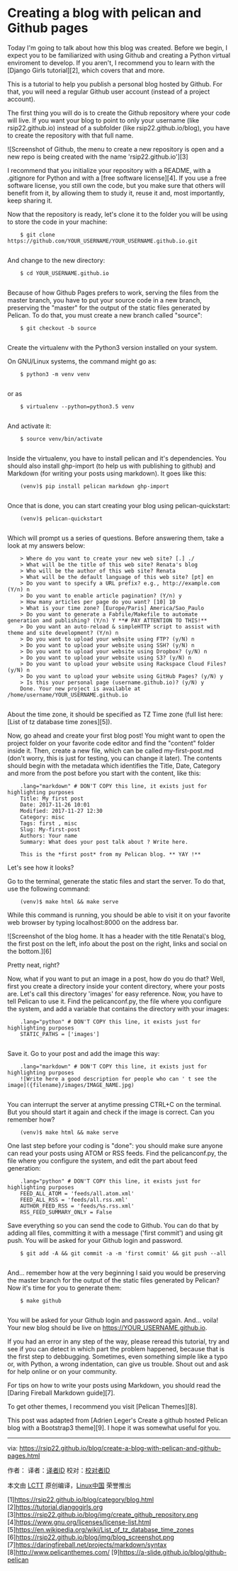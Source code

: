 Creating a blog with pelican and Github pages
======

Today I'm going to talk about how this blog was created. Before we begin, I expect you to be familiarized with using Github and creating a Python virtual enviroment to develop. If you aren't, I recommend you to learn with the [Django Girls tutorial][2], which covers that and more.

This is a tutorial to help you publish a personal blog hosted by Github. For that, you will need a regular Github user account (instead of a project account).

The first thing you will do is to create the Github repository where your code will live. If you want your blog to point to only your username (like rsip22.github.io) instead of a subfolder (like rsip22.github.io/blog), you have to create the repository with that full name.

![Screenshot of Github, the menu to create a new repository is open and a new repo is being created with the name 'rsip22.github.io'][3]

I recommend that you initialize your repository with a README, with a .gitignore for Python and with a [free software license][4]. If you use a free software license, you still own the code, but you make sure that others will benefit from it, by allowing them to study it, reuse it and, most importantly, keep sharing it.

Now that the repository is ready, let's clone it to the folder you will be using to store the code in your machine:
```
    $ git clone https://github.com/YOUR_USERNAME/YOUR_USERNAME.github.io.git
    
```

And change to the new directory:
```
    $ cd YOUR_USERNAME.github.io
    
```

Because of how Github Pages prefers to work, serving the files from the master branch, you have to put your source code in a new branch, preserving the "master" for the output of the static files generated by Pelican. To do that, you must create a new branch called "source":
```
    $ git checkout -b source
    
```

Create the virtualenv with the Python3 version installed on your system.

On GNU/Linux systems, the command might go as:
```
    $ python3 -m venv venv
    
```

or as
```
    $ virtualenv --python=python3.5 venv
    
```

And activate it:
```
    $ source venv/bin/activate
    
```

Inside the virtualenv, you have to install pelican and it's dependencies. You should also install ghp-import (to help us with publishing to github) and Markdown (for writing your posts using markdown). It goes like this:
```
    (venv)$ pip install pelican markdown ghp-import
    
```

Once that is done, you can start creating your blog using pelican-quickstart:
```
    (venv)$ pelican-quickstart
    
```

Which will prompt us a series of questions. Before answering them, take a look at my answers below:
```
    > Where do you want to create your new web site? [.] ./
    > What will be the title of this web site? Renata's blog
    > Who will be the author of this web site? Renata
    > What will be the default language of this web site? [pt] en
    > Do you want to specify a URL prefix? e.g., http://example.com (Y/n) n
    > Do you want to enable article pagination? (Y/n) y
    > How many articles per page do you want? [10] 10
    > What is your time zone? [Europe/Paris] America/Sao_Paulo
    > Do you want to generate a Fabfile/Makefile to automate generation and publishing? (Y/n) Y **# PAY ATTENTION TO THIS!**
    > Do you want an auto-reload & simpleHTTP script to assist with theme and site development? (Y/n) n
    > Do you want to upload your website using FTP? (y/N) n
    > Do you want to upload your website using SSH? (y/N) n
    > Do you want to upload your website using Dropbox? (y/N) n
    > Do you want to upload your website using S3? (y/N) n
    > Do you want to upload your website using Rackspace Cloud Files? (y/N) n
    > Do you want to upload your website using GitHub Pages? (y/N) y
    > Is this your personal page (username.github.io)? (y/N) y
    Done. Your new project is available at /home/username/YOUR_USERNAME.github.io
    
```

About the time zone, it should be specified as TZ Time zone (full list here: [List of tz database time zones][5]).

Now, go ahead and create your first blog post! You might want to open the project folder on your favorite code editor and find the "content" folder inside it. Then, create a new file, which can be called my-first-post.md (don't worry, this is just for testing, you can change it later). The contents should begin with the metadata which identifies the Title, Date, Category and more from the post before you start with the content, like this:
```
    .lang="markdown" # DON'T COPY this line, it exists just for highlighting purposes 
    Title: My first post 
    Date: 2017-11-26 10:01
    Modified: 2017-11-27 12:30
    Category: misc
    Tags: first , misc 
    Slug: My-first-post
    Authors: Your name
    Summary: What does your post talk about ? Write here.

    This is the *first post* from my Pelican blog. ** YAY !**
```

Let's see how it looks?

Go to the terminal, generate the static files and start the server. To do that, use the following command:
```
    (venv)$ make html && make serve
```

While this command is running, you should be able to visit it on your favorite web browser by typing localhost:8000 on the address bar.

![Screenshot of the blog home. It has a header with the title Renata\\'s blog, the first post on the left, info about the post on the right, links and social on the bottom.][6]

Pretty neat, right?

Now, what if you want to put an image in a post, how do you do that? Well, first you create a directory inside your content directory, where your posts are. Let's call this directory 'images' for easy reference. Now, you have to tell Pelican to use it. Find the pelicanconf.py, the file where you configure the system, and add a variable that contains the directory with your images:
```
    .lang="python" # DON'T COPY this line, it exists just for highlighting purposes
    STATIC_PATHS = ['images'] 
    
```

Save it. Go to your post and add the image this way:
```
    .lang="markdown" # DON'T COPY this line, it exists just for highlighting purposes
    ![Write here a good description for people who can ' t see the image]({filename}/images/IMAGE_NAME.jpg) 
    
```

You can interrupt the server at anytime pressing CTRL+C on the terminal. But you should start it again and check if the image is correct. Can you remember how?
```
    (venv)$ make html && make serve
```

One last step before your coding is "done": you should make sure anyone can read your posts using ATOM or RSS feeds. Find the pelicanconf.py, the file where you configure the system, and edit the part about feed generation:
```
    .lang="python" # DON'T COPY this line, it exists just for highlighting purposes
    FEED_ALL_ATOM = 'feeds/all.atom.xml'
    FEED_ALL_RSS = 'feeds/all.rss.xml' 
    AUTHOR_FEED_RSS = 'feeds/%s.rss.xml'
    RSS_FEED_SUMMARY_ONLY = False 
```

Save everything so you can send the code to Github. You can do that by adding all files, committing it with a message ('first commit') and using git push. You will be asked for your Github login and password.
```
    $ git add -A && git commit -a -m 'first commit' && git push --all
    
```

And... remember how at the very beginning I said you would be preserving the master branch for the output of the static files generated by Pelican? Now it's time for you to generate them:
```
    $ make github
    
```

You will be asked for your Github login and password again. And... voila! Your new blog should be live on https://YOUR_USERNAME.github.io.

If you had an error in any step of the way, please reread this tutorial, try and see if you can detect in which part the problem happened, because that is the first step to debbugging. Sometimes, even something simple like a typo or, with Python, a wrong indentation, can give us trouble. Shout out and ask for help online or on your community.

For tips on how to write your posts using Markdown, you should read the [Daring Fireball Markdown guide][7].

To get other themes, I recommend you visit [Pelican Themes][8].

This post was adapted from [Adrien Leger's Create a github hosted Pelican blog with a Bootstrap3 theme][9]. I hope it was somewhat useful for you.

--------------------------------------------------------------------------------

via: https://rsip22.github.io/blog/create-a-blog-with-pelican-and-github-pages.html

作者：[][a]
译者：[译者ID](https://github.com/译者ID)
校对：[校对者ID](https://github.com/校对者ID)

本文由 [LCTT](https://github.com/LCTT/TranslateProject) 原创编译，[Linux中国](https://linux.cn/) 荣誉推出

[a]:https://rsip22.github.io
[1]https://rsip22.github.io/blog/category/blog.html
[2]https://tutorial.djangogirls.org
[3]https://rsip22.github.io/blog/img/create_github_repository.png
[4]https://www.gnu.org/licenses/license-list.html
[5]https://en.wikipedia.org/wiki/List_of_tz_database_time_zones
[6]https://rsip22.github.io/blog/img/blog_screenshot.png
[7]https://daringfireball.net/projects/markdown/syntax
[8]http://www.pelicanthemes.com/
[9]https://a-slide.github.io/blog/github-pelican

